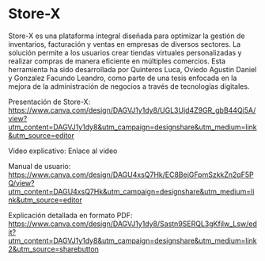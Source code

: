 # Store-X

Store-X es una plataforma integral diseñada para optimizar la gestión de inventarios, facturación y ventas en empresas de diversos sectores. La solución permite a los usuarios crear tiendas virtuales personalizadas y realizar compras de manera eficiente en múltiples comercios. Esta herramienta ha sido desarrollada por Quinteros Luca, Oviedo Agustin Daniel y Gonzalez Facundo Leandro, como parte de una tesis enfocada en la mejora de la administración de negocios a través de tecnologías digitales.

Presentación de Store-X:
https://www.canva.com/design/DAGVJ1y1dy8/UGL3Ujd4Z9GR_gbB44Qi5A/view?utm_content=DAGVJ1y1dy8&utm_campaign=designshare&utm_medium=link&utm_source=editor

Video explicativo:
Enlace al video

Manual de usuario:
https://www.canva.com/design/DAGU4xsQ7Hk/EC8BejGFpmSzkkZn2qF5PQ/view?utm_content=DAGU4xsQ7Hk&utm_campaign=designshare&utm_medium=link&utm_source=editor

Explicación detallada en formato PDF:
https://www.canva.com/design/DAGVJ1y1dy8/Sastn9SERQL3gKfjlw_Lsw/edit?utm_content=DAGVJ1y1dy8&utm_campaign=designshare&utm_medium=link2&utm_source=sharebutton
